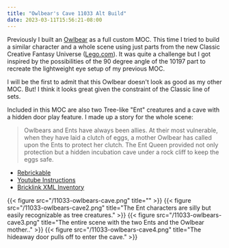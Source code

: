 ```yaml
---
title: "Owlbear's Cave 11033 Alt Build"
date: 2023-03-11T15:56:21-08:00
---
```


Previously I built an [Owlbear](/posts/owlbear) as a full custom MOC. This time I tried to build a similar character and a whole scene using just parts from the new Classic Creative Fantasy Universe ([Lego.com](https://www.lego.com/en-us/product/creative-fantasy-universe-11033)). It was quite a challenge but I got inspired by the possibilities of the 90 degree angle of the 10197 part to recreate the lightweight eye setup of my previous MOC.

I will be the first to admit that this Owlbear doesn't look as good as my other MOC. But! I think it looks great given the constraint of the Classic line of sets.

Included in this MOC are also two Tree-like "Ent" creatures and a cave with a hidden door play feature. I made up a story for the whole scene:

> Owlbears and Ents have always been allies. At their most vulnerable, when they have laid a clutch of eggs, a mother Owlbear has called upon the Ents to protect her clutch. The Ent Queen provided not only protection but a hidden incubation cave under a rock cliff to keep the eggs safe.

<!-- - [PDF Instructions](/11033-owlbears-cave.pdf) -->
- [Rebrickable](https://rebrickable.com/mocs/MOC-141709/bricktoad/owlbears-cave-11033-alt-build/)
- [Youtube Instructions](https://youtu.be/wdVnY6GdaqQ)
- [Bricklink XML Inventory](/11033-owlbears-cave.xml)

{{< figure src="/11033-owlbears-cave.png" title="" >}}
{{< figure src="/11033-owlbears-cave2.png" title="The Ent characters are silly but easily recognizable as tree creatures." >}}
{{< figure src="/11033-owlbears-cave3.png" title="The entire scene with the two Ents and the Owlbear mother.." >}}
{{< figure src="/11033-owlbears-cave4.png" title="The hideaway door pulls off to enter the cave." >}}
